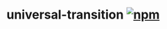 # universal-transition [![npm](https://img.shields.io/npm/v/universal-transition.svg)](https://www.npmjs.com/package/universal-transition)
